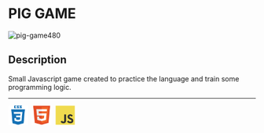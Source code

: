 <h1> PIG GAME </h1>

![pig-game480](https://user-images.githubusercontent.com/25259768/167472791-a4f0ffd0-e606-4243-b835-a909f8697f18.gif)


<h2> Description</h2>
Small Javascript game created to practice the language and train some programming logic.

--------------------------

<p align="left">  <img src="https://github.com/devicons/devicon/blob/master/icons/css3/css3-plain-wordmark.svg"  title="CSS3" alt="CSS" width="40" height="40"/>&nbsp;
  <img src="https://github.com/devicons/devicon/blob/master/icons/html5/html5-original.svg" title="HTML5" alt="HTML" width="40" height="40"/>&nbsp;
  <img src="https://github.com/devicons/devicon/blob/master/icons/javascript/javascript-original.svg" title="JavaScript" alt="JavaScript" width="40" height="40"/>&nbsp;
</p>


